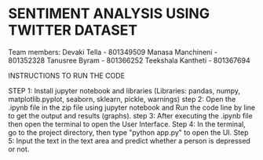 # SENTIMENT ANALYSIS USING TWITTER DATASET

Team members:
Devaki Tella - 801349509
Manasa Manchineni - 801352328
Tanusree Byram - 801366252
Teekshala Kantheti - 801367694


INSTRUCTIONS TO RUN THE CODE

STEP 1: Install jupyter notebook and libraries (Libraries: pandas, numpy, matplotlib.pyplot, seaborn, sklearn, pickle, warnings)
step 2: Open the .ipynb file in the zip file using jupyter notebook and Run the code line by line to get the output and results (graphs).
step 3: After executing the .ipynb file then open the terminal to open the User Interface.
Step 4: In the terminal, go to the project directory, then type "python app.py" to open the UI.
Step 5: Input the text in the text area and predict whether a person is depressed or not.